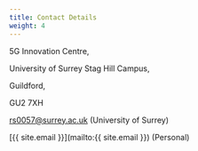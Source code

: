 ```yaml
---
title: Contact Details
weight: 4
---
```


5G Innovation Centre,

University of Surrey Stag Hill Campus,

Guildford,

GU2 7XH

[rs0057@surrey.ac.uk](mailto:rs0057@surrey.ac.uk) (University of Surrey)

[{{ site.email }}](mailto:{{ site.email }}) (Personal)
